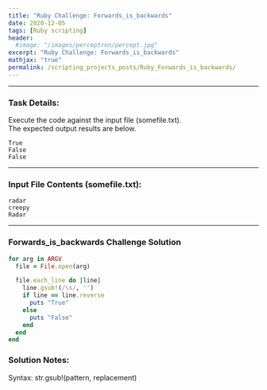 ```yaml
---
title: "Ruby Challenge: Forwards_is_backwards"
date: 2020-12-05
tags: [Ruby scripting]
header:
  #image: "/images/perceptron/percept.jpg"
excerpt: "Ruby Challenge: Forwards_is_backwards"
mathjax: "true"
permalink: /scripting_projects_posts/Ruby_Forwards_is_backwards/
---
```


---
### Task Details:
Execute the code against the input file (somefile.txt).\
The expected output results are below.
```
True
False
False
```
---
### Input File Contents (somefile.txt):
```
radar
creepy
Radar
```

---
### Forwards_is_backwards Challenge Solution
```ruby
for arg in ARGV
  file = File.open(arg)

  file.each_line do |line|
    line.gsub!(/\s/, '')
    if line == line.reverse
      puts "True"
    else
      puts "False"
    end
  end
end
```

### Solution Notes:
Syntax: str.gsub!(pattern, replacement)
